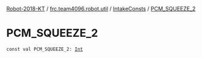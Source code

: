 [Robot-2018-KT](../../index.md) / [frc.team4096.robot.util](../index.md) / [IntakeConsts](index.md) / [PCM_SQUEEZE_2](./-p-c-m_-s-q-u-e-e-z-e_2.md)

# PCM_SQUEEZE_2

`const val PCM_SQUEEZE_2: `[`Int`](https://kotlinlang.org/api/latest/jvm/stdlib/kotlin/-int/index.html)